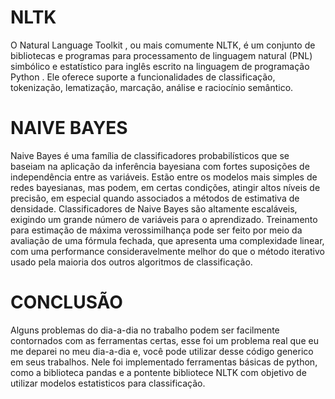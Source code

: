 # NLTK
O Natural Language Toolkit , ou mais comumente NLTK,
é um conjunto de bibliotecas e programas para processamento de linguagem natural (PNL) simbólico e estatístico para inglês escrito na linguagem de programação Python . 
Ele oferece suporte a funcionalidades de classificação, tokenização, lematização, marcação, análise e raciocínio semântico.

# NAIVE BAYES
Naive Bayes é uma família de classificadores probabilísticos que se baseiam na aplicação da inferência bayesiana com fortes suposições de independência entre as variáveis. 
Estão entre os modelos mais simples de redes bayesianas, mas podem, em certas condições, atingir altos níveis de precisão, em especial quando associados a métodos de estimativa de densidade.
Classificadores de Naive Bayes são altamente escaláveis, exigindo um grande número de variáveis para o aprendizado. 
Treinamento para estimação de máxima verossimilhança pode ser feito por meio da avaliação de uma fórmula fechada, que apresenta uma complexidade linear, 
com uma performance consideravelmente melhor do que o método iterativo usado pela maioria dos outros algoritmos de classificação.

# CONCLUSÃO
Alguns problemas do dia-a-dia no trabalho podem ser facilmente contornados com as ferramentas certas, esse foi um problema real que eu me deparei no meu dia-a-dia e, você pode utilizar desse código generico em seus trabalhos.
Nele foi implementado ferramentas básicas de python, como a biblioteca pandas e a pontente bibliotece NLTK com objetivo de utilizar modelos estatisticos para classificação. 
